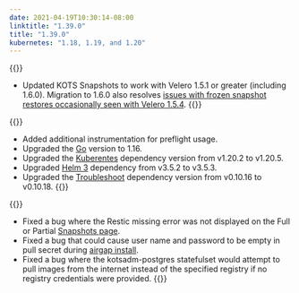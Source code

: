 ```yaml
---
date: 2021-04-19T10:30:14-08:00
linktitle: "1.39.0"
title: "1.39.0"
kubernetes: "1.18, 1.19, and 1.20"
---
```

{{<features>}}
* Updated KOTS Snapshots to work with Velero 1.5.1 or greater (including 1.6.0). Migration to 1.6.0 also resolves [issues with frozen snapshot restores occasionally seen with Velero 1.5.4](/kotsadm/snapshots/troubleshooting/#partial-snapshot-restore-is-stuck-in-progress).
{{</features>}}

{{<changes>}}
* Added additional instrumentation for preflight usage.
* Upgraded the [Go](https://golang.org/doc/go1.16) version to 1.16.
* Upgraded the [Kuberentes](https://github.com/kubernetes/kubernetes/blob/master/CHANGELOG/CHANGELOG-1.20.md) dependency version from v1.20.2 to v1.20.5.
* Upgraded [Helm 3](https://github.com/helm/helm/releases/tag/v3.5.4) dependency from v3.5.2 to v3.5.3.
* Upgraded the [Troubleshoot](https://github.com/replicatedhq/troubleshoot/) dependency version from v0.10.16 to v0.10.18.
{{</changes>}}

{{<fixes>}}
* Fixed a bug where the Restic missing error was not displayed on the Full or Partial [Snapshots page](/kotsadm/snapshots/overview/).
* Fixed a bug that could cause user name and password to be empty in pull secret during [airgap install](/kotsadm/installing/airgap-packages/).
* Fixed a bug where the kotsadm-postgres statefulset would attempt to pull images from the internet instead of the specified registry if no registry credentials were provided.
{{</fixes>}}
